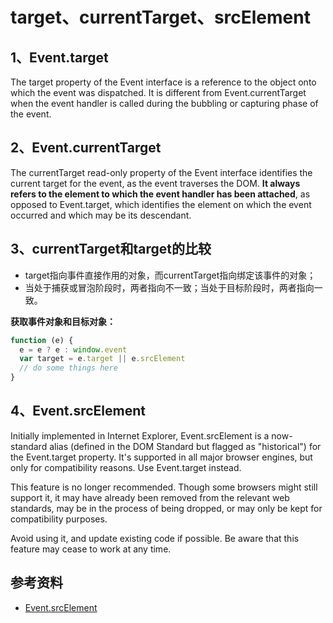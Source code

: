 # target、currentTarget、srcElement

## 1、Event.target

The target property of the Event interface is a reference to the object
onto which the event was dispatched.
It is different from Event.currentTarget when the event handler is called
during the bubbling or capturing phase of the event.

## 2、Event.currentTarget

The currentTarget read-only property of the Event interface identifies
the current target for the event, as the event traverses the DOM.
**It always refers to the element to which the event handler has been attached**,
as opposed to Event.target,
which identifies the element on which the event occurred and which may be its descendant.

## 3、currentTarget和target的比较

- target指向事件直接作用的对象，而currentTarget指向绑定该事件的对象；
- 当处于捕获或冒泡阶段时，两者指向不一致；当处于目标阶段时，两者指向一致。

**获取事件对象和目标对象：**

``` javascript
function (e) {
  e = e ? e : window.event
  var target = e.target || e.srcElement
  // do some things here
}
```

## 4、Event.srcElement

Initially implemented in Internet Explorer,
Event.srcElement is a now-standard alias
(defined in the DOM Standard but flagged as "historical") for the Event.target property.
It's supported in all major browser engines,
but only for compatibility reasons.
Use Event.target instead.

This feature is no longer recommended.
Though some browsers might still support it,
it may have already been removed from the relevant web standards,
may be in the process of being dropped,
or may only be kept for compatibility purposes.

Avoid using it, and update existing code if possible.
Be aware that this feature may cease to work at any time.

## 参考资料

- [Event.srcElement](https://developer.mozilla.org/en-US/docs/Web/API/Event/srcElement)
